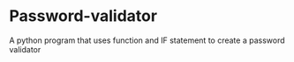 # Password-validator
A python program that uses function and IF statement to create a password validator
